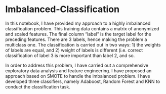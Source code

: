 # Imbalanced-Classification
In this notebook, I have provided my approach to a highly imbalanced classification problem. This training data contains a matrix of anonymized and scaled features. The final column “label” is the target label for the preceding features. There are 3 labels, hence making the problem a multiclass one. The classification is carried out in two ways: 1) the weights of labels are equal, and 2) weight of labels is different (i.e. correct classification of label 3 is more important than label 2, and so.

In order to address this problem, I have carried out a comprehensive exploratory data analysis and feature engineering. I have proposed an approach based on SMOTE to handle the imbalanced problem. I have developed three classifiers, namely Adaboost, Random Forest and KNN to conduct the classification task.
